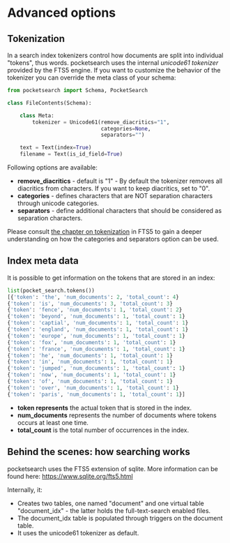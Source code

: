 # Advanced options

## Tokenization

In a search index tokenizers control how documents are split into individual "tokens", thus 
words. pocketsearch uses the internal *unicode61 tokenizer* provided by the FTS5 engine. 
If you want to customize the behavior of the tokenizer you can override the meta class 
of your schema:

```Python
from pocketsearch import Schema, PocketSearch

class FileContents(Schema):

    class Meta:
        tokenizer = Unicode61(remove_diacritics="1",
                              categories=None,
                              separators="")

    text = Text(index=True)
    filename = Text(is_id_field=True)
```

Following options are available:

* **remove_diacritics** - default is "1" - By default the tokenizer removes all diacritics from characters. If you want to keep diacritics, set to "0".
* **categories** - defines characters that are NOT separation characters through unicode categories.
* **separators** - define additional characters that should be considered as separation characters.

Please consult [the chapter on tokenization](https://www.sqlite.org/fts5.html#unicode61_tokenizer) in FTS5 to gain a deeper 
understanding on how the categories and separators option can be used.


## Index meta data

It is possible to get information on the tokens that are stored in an index:

```Python
list(pocket_search.tokens())
[{'token': 'the', 'num_documents': 2, 'total_count': 4}
{'token': 'is', 'num_documents': 3, 'total_count': 3}
{'token': 'fence', 'num_documents': 1, 'total_count': 2}
{'token': 'beyond', 'num_documents': 1, 'total_count': 1}
{'token': 'captial', 'num_documents': 1, 'total_count': 1}
{'token': 'england', 'num_documents': 1, 'total_count': 1}
{'token': 'europe', 'num_documents': 1, 'total_count': 1}
{'token': 'fox', 'num_documents': 1, 'total_count': 1}
{'token': 'france', 'num_documents': 1, 'total_count': 1}
{'token': 'he', 'num_documents': 1, 'total_count': 1}
{'token': 'in', 'num_documents': 1, 'total_count': 1}
{'token': 'jumped', 'num_documents': 1, 'total_count': 1}
{'token': 'now', 'num_documents': 1, 'total_count': 1}
{'token': 'of', 'num_documents': 1, 'total_count': 1}
{'token': 'over', 'num_documents': 1, 'total_count': 1}
{'token': 'paris', 'num_documents': 1, 'total_count': 1}]
```

* **token represents** the actual token that is stored in the index.
* **num_documents** represents the number of documents where tokens occurs at least one time.
* **total_count** is the total number of occurrences in the index.

## Behind the scenes: how searching works

pocketsearch uses the FTS5 extension of sqlite. More information can be found here:
https://www.sqlite.org/fts5.html

Internally, it:

* Creates two tables, one named "document" and one virtual table "document_idx" - the latter holds the full-text-search enabled files.
* The document_idx table is populated through triggers on the document table. 
* It uses the unicode61 tokenizer as default.



